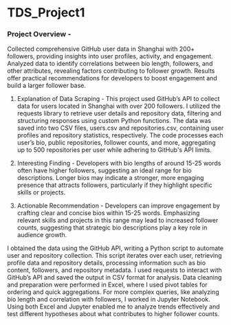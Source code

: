 # TDS_Project1
### Project Overview - 
Collected comprehensive GitHub user data in Shanghai with 200+ followers, providing insights into user profiles, activity, and engagement.
Analyzed data to identify correlations between bio length, followers, and other attributes, revealing factors contributing to follower growth.
Results offer practical recommendations for developers to boost engagement and build a larger follower base.

1. Explanation of Data Scraping - This project used GitHub’s API to collect data for users located in Shanghai with over 200 followers. I utilized the requests library to retrieve user details and repository data, filtering and structuring responses using custom Python functions. The data was saved into two CSV files, users.csv and repositories.csv, containing user profiles and repository statistics, respectively. The code processes each user’s bio, public repositories, follower counts, and more, aggregating up to 500 repositories per user while adhering to GitHub's API limits.

2. Interesting Finding - Developers with bio lengths of around 15-25 words often have higher followers, suggesting an ideal range for bio descriptions. Longer bios may indicate a stronger, more engaging presence that attracts followers, particularly if they highlight specific skills or projects.

3. Actionable Recommendation - Developers can improve engagement by crafting clear and concise bios within 15-25 words. Emphasizing relevant skills and projects in this range may lead to increased follower counts, suggesting that strategic bio descriptions play a key role in audience growth.

I obtained the data using the GitHub API, writing a Python script to automate user and repository collection. This script iterates over each user, retrieving profile data and repository details, processing information such as bio content, followers, and repository metadata. I used requests to interact with GitHub’s API and saved the output in CSV format for analysis. Data cleaning and preparation were performed in Excel, where I used pivot tables for ordering and quick aggregations. For more complex queries, like analyzing bio length and correlation with followers, I worked in Jupyter Notebook. Using both Excel and Jupyter enabled me to analyze trends effectively and test different hypotheses about what contributes to higher follower counts.
